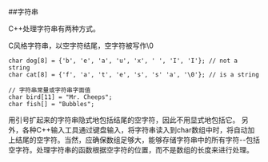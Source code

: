 ##字符串

C++处理字符串有两种方式。

C风格字符串，以空字符结尾，空字符被写作\0

    char dog[8] = {'b', 'e', 'a', 'u', 'x', ' ', 'I', 'I'}; // not a string
    char cat[8] = {'f', 'a', 't', 'e', 's', 's' 'a', '\0'}; // is a string
    
    // 字符串常量或字符串字面值
    char bird[11] = "Mr. Cheeps";
    char fish[] = "Bubbles";

用引号扩起来的字符串隐式地包括结尾的空字符，因此不用显式地包括它。
另外，各种C++输入工具通过键盘输入，将字符串读入到char数组中时，将自动加上结尾的空字符。当然，应确保数组足够大，能够存储字符串中的所有字符--包括空字符。处理字符串的函数根据空字符的位置，而不是数组的长度来进行处理。